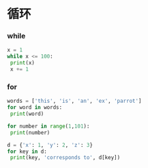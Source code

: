 # 循环
### while
```py
x = 1
while x <= 100:
 print(x)
 x += 1
```

### for
```py
words = ['this', 'is', 'an', 'ex', 'parrot']
for word in words:
 print(word) 
```

```py
for number in range(1,101):
 print(number) 
```

```py
d = {'x': 1, 'y': 2, 'z': 3}
for key in d:
 print(key, 'corresponds to', d[key]) 
```
